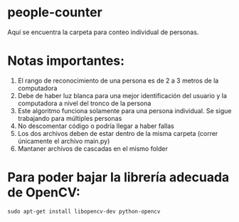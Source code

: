 # people-counter
Aquí se encuentra la carpeta para conteo individual de personas.

# Notas importantes:

  1. El rango de reconocimiento de una persona es de 2 a 3 metros de la computadora
  2. Debe de haber luz blanca para una mejor identificación del usuario y la computadora a nivel del tronco de la persona
  3. Este algoritmo funciona solamente para una persona individual. Se sigue trabajando para múltiples personas
  4. No descomentar código o podría llegar a haber fallas
  5. Los dos archivos deben de estar dentro de la misma carpeta (correr únicamente el archivo main.py)
  6. Mantaner archivos de cascadas en el mismo folder
  
# Para poder bajar la librería adecuada de OpenCV:

```
sudo apt-get install libopencv-dev python-opencv
```
